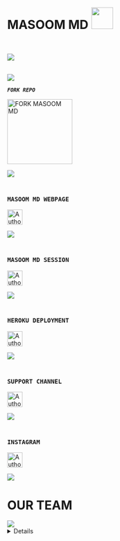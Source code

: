 <h1> MASOOM MD <img src="https://media.giphy.com/media/VgCDAzcKvsR6OM0uWg/giphy.gif" width="50"> </h1>

<br>

<img align="center" height="auto"
src="https://cardivo.vercel.app/api?name=MASOOM%20MD&description=A%20PAKISTANI%20BEST%20AND%20FASTEST%20WHATSAPP%20BOT%20BY%20UD%20TEAM&image=https://i.ibb.co/k5tNS0Z/Manul-Ofc-X.jpg?v=4&backgroundColor=%23ecf0f1&github=MASOOM-MD&pattern=leaf&colorPattern=%23eaeaea"/>

<br>
<a><img src='https://i.imgur.com/LyHic3i.gif'/></a>

***`FORK REPO`***

  <a href="https://github.com/Sobxsparl/SOBIA-MD/fork"><img src="https://img.shields.io/badge/Fork%20Create-black?style=for-the-badge&logo=github" alt="FORK MASOOM MD" width="150"></a>


<a><img src='https://i.imgur.com/LyHic3i.gif'/></a>

### <br> `MASOOM MD WEBPAGE`
<p align="left">
<a href="https://masoom-md-pair.onrender.com/"><img height= "35" title="Author" src="https://img.shields.io/badge/WebPage-black?style=for-the-badge&logo=google"></a>
<p/>
<a><img src='https://i.imgur.com/LyHic3i.gif'/></a>

### <br> `MASOOM MD SESSION`
<p align="left">
<a href="https://masoom-md-pair.onrender.com/pair"><img height= "35" title="Author" src="https://img.shields.io/badge/Session-black?style=for-the-badge&logo=render"></a>
<p/>
<a><img src='https://i.imgur.com/LyHic3i.gif'/></a>

### <br> `HEROKU DEPLOYMENT`
<p align="left">
<a href="https://dashboard.heroku.com/new-app?template=https://github.com/MASOOM-MD/MASOOM-MD"><img height= "35" title="Author" src="https://img.shields.io/badge/Deploy-purple?style=for-the-badge&logo=heroku"></a>
<p/>
<a><img src='https://i.imgur.com/LyHic3i.gif'/></a>

### <br> `SUPPORT CHANNEL`
<p align="left">
<a href="https://www.whatsapp.com/channel/0029VaswGwq5a23yxeJ6YB3t"><img height= "35" title="Author" src="https://img.shields.io/badge/Join-black?style=for-the-badge&logo=whatsapp"></a>
<p/>
<a><img src='https://i.imgur.com/LyHic3i.gif'/></a>

### <br> `INSTAGRAM`
<p align="left">
<a href="https://www.instagram.com/um4rxd"><img height= "35" title="Author" src="https://img.shields.io/badge/Follow-black?style=for-the-badge&logo=instagram"></a>
<p/>
<a><img src='https://i.imgur.com/LyHic3i.gif'/></a>

<h1>OUR TEAM</h1>
<a><img src='https://i.imgur.com/LyHic3i.gif'/></a>
<details>
<h6>Authors</h6>

<div align="center">
  
| [![MASOOM BALOCH](https://github.com/Um4r719.png?lenght=50width=50)](https://github.com/Um4r719)|
|----|
| [Imran Baloch](https://github.com/Um4r719) |
| Co.Owner,Developer, Bug Fixer, Maintainer, Updates |
<a><img src='https://i.imgur.com/LyHic3i.gif'/></a>
<br>
  
| [![Imran Baloch](https://github.com/Sobxsparl.png?lenght=50width=50)](https://github.com/Sobxsparl) |
|----|
| [ Imran Baloch ](https://github.com/Sobxsparl) |
|  Owner |
<a><img src='https://i.imgur.com/LyHic3i.gif'/></a>
  </div>

</details>



